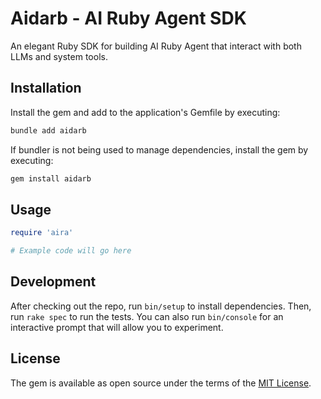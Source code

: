 # Aidarb - AI Ruby Agent SDK

An elegant Ruby SDK for building AI Ruby Agent that interact with both LLMs and system tools.

## Installation

Install the gem and add to the application's Gemfile by executing:

```bash
bundle add aidarb
```

If bundler is not being used to manage dependencies, install the gem by executing:

```bash
gem install aidarb
```

## Usage

```ruby
require 'aira'

# Example code will go here
```

## Development

After checking out the repo, run `bin/setup` to install dependencies. Then, run `rake spec` to run the tests. You can also run `bin/console` for an interactive prompt that will allow you to experiment.

## License

The gem is available as open source under the terms of the [MIT License](https://opensource.org/licenses/MIT).
